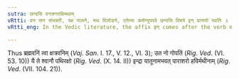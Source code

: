 ```yaml
---
sutra: छन्दसि वनसनरक्षिमथाम्
vRtti: वन सन संभक्तौ, रक्ष पालने, मथ विलोडने, एतेभ्यः कर्मण्युपपदे छन्दसि विषये इन् प्रत्ययो भवति ॥
vRtti_eng: In the Vedic literature, the affix इन् comes after the verb वन् 'to honor' सन् 'to worship' रक्ष् 'to protect' and मथ् 'to agitate', when the object is in composition.

---
```

Thus ब्रह्मवनिं त्वा क्षत्रवनिम् (_Vaj_. _San_. I. 17., V. 12., VI. 3); उत नो गोपतिं (_Rig_. _Ved_. (VI. 53. 10)) यै ते श्वानौ पथिरक्षो (_Rig_. _Ved_. (X. 14. II)) इन्द्रा यातूनामभवत् पाराशरो हविर्मथीनाम् (_Rig_. _Ved_. (VII. 104. 21)).